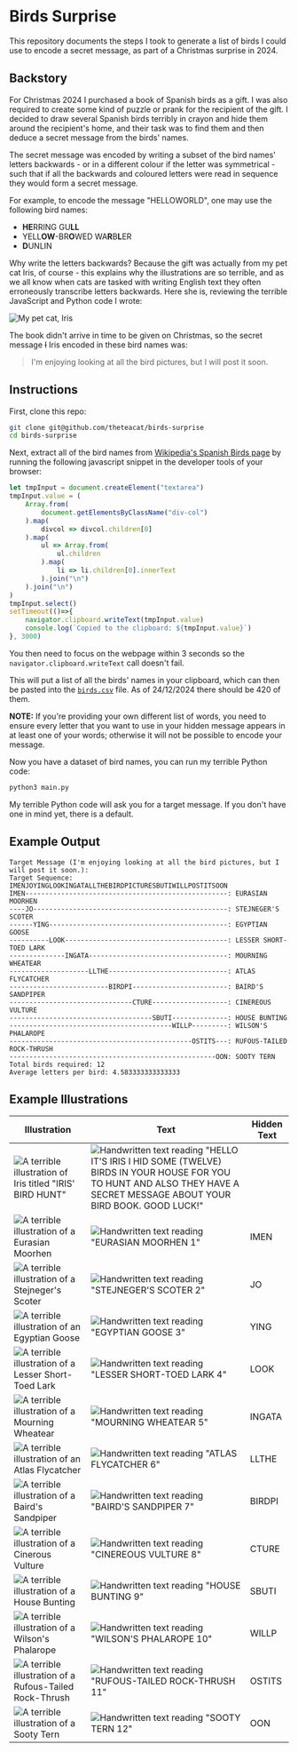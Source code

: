 # Birds Surprise

This repository documents the steps I took to generate a list of birds I could use to encode a secret message, as part of a Christmas surprise in 2024.



## Backstory

For Christmas 2024 I purchased a book of Spanish birds as a gift. I was also required to create some kind of puzzle or prank for the recipient of the gift. I decided to draw several Spanish birds terribly in crayon and hide them around the recipient's home, and their task was to find them and then deduce a secret message from the birds' names.

The secret message was encoded by writing a subset of the bird names' letters backwards - or in a different colour if the letter was symmetrical - such that if all the backwards and coloured letters were read in sequence they would form a secret message.

For example, to encode the message "HELLOWORLD", one may use the following bird names:

- **HE**RRING GU**LL**
- YELL**OW**-BR**O**WED WA**R**B**L**ER
- **D**UNLIN

Why write the letters backwards? Because the gift was actually from my pet cat Iris, of course - this explains why the illustrations are so terrible, and as we all know when cats are tasked with writing English text they often erroneously transcribe letters backwards. Here she is, reviewing the terrible JavaScript and Python code I wrote:

![My pet cat, Iris](images/iris.jpeg)

The book didn't arrive in time to be given on Christmas, so the secret message ~~I~~ Iris encoded in these bird names was:

> I'm enjoying looking at all the bird pictures, but I will post it soon.



## Instructions

First, clone this repo:

```bash
git clone git@github.com/theteacat/birds-surprise
cd birds-surprise
```

Next, extract all of the bird names from [Wikipedia's Spanish Birds page](https://en.wikipedia.org/wiki/List_of_birds_of_Spain#Ducks,_geese,_and_waterfowl) by running the following javascript snippet in the developer tools of your browser:

```javascript
let tmpInput = document.createElement("textarea")
tmpInput.value = (
    Array.from(
        document.getElementsByClassName("div-col")
    ).map(
        divcol => divcol.children[0]
    ).map(
        ul => Array.from(
            ul.children
        ).map(
            li => li.children[0].innerText
        ).join("\n")
    ).join("\n")
)
tmpInput.select()
setTimeout(()=>{
    navigator.clipboard.writeText(tmpInput.value)
    console.log(`Copied to the clipboard: ${tmpInput.value}`)
}, 3000)
```

You then need to focus on the webpage within 3 seconds so the `navigator.clipboard.writeText` call doesn't fail.

This will put a list of all the birds' names in your clipboard, which can then be pasted into the [`birds.csv`](./birds.csv) file. As of 24/12/2024 there should be 420 of them.

**NOTE:** If you're providing your own different list of words, you need to ensure every letter that you want to use in your hidden message appears in at least one of your words; otherwise it will not be possible to encode your message.

Now you have a dataset of bird names, you can run my terrible Python code:

```bash
python3 main.py
```

My terrible Python code will ask you for a target message. If you don't have one in mind yet, there is a default.



## Example Output

```
Target Message (I'm enjoying looking at all the bird pictures, but I will post it soon.): 
Target Sequence: IMENJOYINGLOOKINGATALLTHEBIRDPICTURESBUTIWILLPOSTITSOON
IMEN---------------------------------------------------: EURASIAN MOORHEN
----JO-------------------------------------------------: STEJNEGER'S SCOTER
------YING---------------------------------------------: EGYPTIAN GOOSE
----------LOOK-----------------------------------------: LESSER SHORT-TOED LARK
--------------INGATA-----------------------------------: MOURNING WHEATEAR
--------------------LLTHE------------------------------: ATLAS FLYCATCHER
-------------------------BIRDPI------------------------: BAIRD'S SANDPIPER
-------------------------------CTURE-------------------: CINEREOUS VULTURE
------------------------------------SBUTI--------------: HOUSE BUNTING
-----------------------------------------WILLP---------: WILSON'S PHALAROPE
----------------------------------------------OSTITS---: RUFOUS-TAILED ROCK-THRUSH
----------------------------------------------------OON: SOOTY TERN
Total birds required: 12
Average letters per bird: 4.583333333333333
```



## Example Illustrations

| Illustration                                                 | Text                                                         | Hidden Text |
| ------------------------------------------------------------ | ------------------------------------------------------------ | ----------- |
| ![A terrible illustration of Iris titled "IRIS' BIRD HUNT"](images/intro_illustration.jpeg)                | ![Handwritten text reading "HELLO IT'S IRIS I HID SOME (TWELVE) BIRDS IN YOUR HOUSE FOR YOU TO HUNT AND ALSO THEY HAVE A SECRET MESSAGE ABOUT YOUR BIRD BOOK. GOOD LUCK!"](images/intro_text.jpeg)                        |             |
| ![A terrible illustration of a Eurasian Moorhen](images/bird_01_illustration.jpeg) | ![Handwritten text reading "EURASIAN MOORHEN 1"](images/bird_01_text.jpeg) | IMEN        |
| ![A terrible illustration of a Stejneger's Scoter](images/bird_02_illustration.jpeg) | ![Handwritten text reading "STEJNEGER'S SCOTER 2"](images/bird_02_text.jpeg) | JO          |
| ![A terrible illustration of an Egyptian Goose](images/bird_03_illustration.jpeg) | ![Handwritten text reading "EGYPTIAN GOOSE 3"](images/bird_03_text.jpeg) | YING        |
| ![A terrible illustration of a Lesser Short-Toed Lark](images/bird_04_illustration.jpeg) | ![Handwritten text reading "LESSER SHORT-TOED LARK 4"](images/bird_04_text.jpeg) | LOOK        |
| ![A terrible illustration of a Mourning Wheatear](images/bird_05_illustration.jpeg) | ![Handwritten text reading "MOURNING WHEATEAR 5"](images/bird_05_text.jpeg) | INGATA      |
| ![A terrible illustration of an Atlas Flycatcher](images/bird_06_illustration.jpeg) | ![Handwritten text reading "ATLAS FLYCATCHER 6"](images/bird_06_text.jpeg) | LLTHE       |
| ![A terrible illustration of a Baird's Sandpiper](images/bird_07_illustration.jpeg) | ![Handwritten text reading "BAIRD'S SANDPIPER 7"](images/bird_07_text.jpeg) | BIRDPI      |
| ![A terrible illustration of a Cinerous Vulture](images/bird_08_illustration.jpeg) | ![Handwritten text reading "CINEREOUS VULTURE 8"](images/bird_08_text.jpeg) | CTURE       |
| ![A terrible illustration of a House Bunting](images/bird_09_illustration.jpeg) | ![Handwritten text reading "HOUSE BUNTING 9"](images/bird_09_text.jpeg) | SBUTI       |
| ![A terrible illustration of a Wilson's Phalarope](images/bird_10_illustration.jpeg) | ![Handwritten text reading "WILSON'S PHALAROPE 10"](images/bird_10_text.jpeg) | WILLP       |
| ![A terrible illustration of a Rufous-Tailed Rock-Thrush](images/bird_11_illustration.jpeg) | ![Handwritten text reading "RUFOUS-TAILED ROCK-THRUSH 11"](images/bird_11_text.jpeg) | OSTITS      |
| ![A terrible illustration of a Sooty Tern](images/bird_12_illustration.jpeg) | ![Handwritten text reading "SOOTY TERN 12"](images/bird_12_text.jpeg) | OON         |

